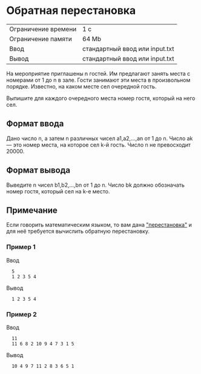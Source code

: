 # Обратная перестановка

<table>
 <tr>
    <td>Ограничение времени</td>
    <td>1 c</td>
 </tr>
 <tr>
    <td>Ограничение памяти</td>
    <td>64 Mb</td>
 </tr>
  <tr>
    <td>Ввод</td>
    <td>стандартный ввод или input.txt</td>
 </tr>
  <tr>
    <td>Вывод</td>
    <td>стандартный ввод или input.txt</td>
 </tr>
</table>

На мероприятие приглашены n гостей. Им предлагают занять места с номерами от 1 до n в зале. Гости занимают эти места в произвольном порядке. Известно, на каком месте сел очередной гость.

Выпишите для каждого очередного места номер гостя, который на него сел.

## Формат ввода

Дано число n, а затем n различных чисел a1,a2,...,an от 1 до n. Число ak — это номер места, на которое сел k-й гость.
Число n не превосходит 20000.

## Формат вывода

Выведите n чисел b1,b2,...,bn от 1 до n. Число bk должно обозначать номер гостя, который сел на k-е место.

## Примечание
Если говорить математическим языком, то вам дана ["перестановка"](https://en.wikipedia.org/wiki/Permutation) и для неё требуется вычислить обратную перестановку.

### Пример 1

Ввод

      5
      1 2 3 5 4
         

Вывод

      1 2 3 5 4

### Пример 2

Ввод

      11
      11 6 8 2 10 9 4 7 3 1 5
         

Вывод

      10 4 9 7 11 2 8 3 6 5 1 

